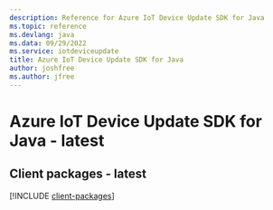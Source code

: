 ```yaml
---
description: Reference for Azure IoT Device Update SDK for Java
ms.topic: reference
ms.devlang: java
ms.data: 09/29/2022
ms.service: iotdeviceupdate
title: Azure IoT Device Update SDK for Java
author: joshfree
ms.author: jfree
---
```

# Azure IoT Device Update SDK for Java - latest

## Client packages - latest
[!INCLUDE [client-packages](iot-device-update-client-index.md)]